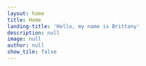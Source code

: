 ```yaml
---
layout: home
title: Home
landing-title: 'Hello, my name is Brittany'
description: null
image: null
author: null
show_tile: false
---
```

